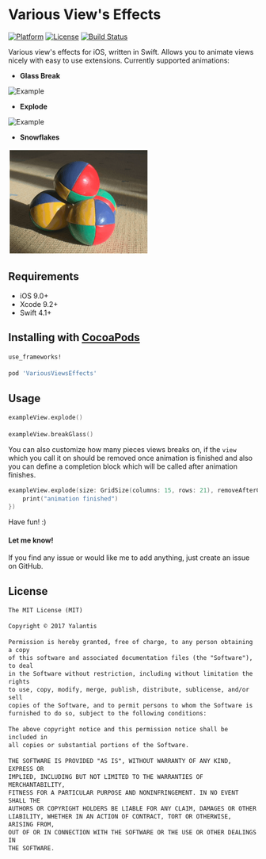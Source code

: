 # Various View's Effects

[![Platform](http://img.shields.io/badge/platform-iOS-blue.svg?style=flat)](http://cocoapods.org/?q=VariousViewsEffects) [![License](http://img.shields.io/badge/license-MIT-green.svg?style=flat)](https://github.com/artrmz/VariousViewsEffects/blob/master/LICENSE) [![Build Status](https://travis-ci.org/artrmz/VariousViewsEffects.svg?branch=master)](https://travis-ci.org/artrmz/VariousViewsEffects)

Various view's effects for iOS, written in Swift. Allows you to animate views nicely with easy to use extensions.
Currently supported animations:

- **Glass Break**

![Example](Resources/glass-break.gif?raw=true "glass-break")

- **Explode**

![Example](Resources/explode.gif?raw=true "explode")

- **Snowflakes**

![Example](Resources/snowflakes.gif?raw=true "snowflakes")

## Requirements
- iOS 9.0+
- Xcode 9.2+
- Swift 4.1+

## Installing with [CocoaPods](https://cocoapods.org)

```ruby
use_frameworks!

pod 'VariousViewsEffects'
```

## Usage

```swift
exampleView.explode()

exampleView.breakGlass()
```

You can also customize how many pieces views breaks on, if the `view` which you call it on should be removed once animation is finished and also you can define a completion block which will be called after animation finishes.

```swift
exampleView.explode(size: GridSize(columns: 15, rows: 21), removeAfterCompletion: true, completion: {
    print("animation finished")
})
```

Have fun! :)

#### Let me know!

If you find any issue or would like me to add anything, just create an issue on GitHub.

## License

	The MIT License (MIT)

	Copyright © 2017 Yalantis

	Permission is hereby granted, free of charge, to any person obtaining a copy
	of this software and associated documentation files (the "Software"), to deal
	in the Software without restriction, including without limitation the rights
	to use, copy, modify, merge, publish, distribute, sublicense, and/or sell
	copies of the Software, and to permit persons to whom the Software is
	furnished to do so, subject to the following conditions:

	The above copyright notice and this permission notice shall be included in
	all copies or substantial portions of the Software.

	THE SOFTWARE IS PROVIDED "AS IS", WITHOUT WARRANTY OF ANY KIND, EXPRESS OR
	IMPLIED, INCLUDING BUT NOT LIMITED TO THE WARRANTIES OF MERCHANTABILITY,
	FITNESS FOR A PARTICULAR PURPOSE AND NONINFRINGEMENT. IN NO EVENT SHALL THE
	AUTHORS OR COPYRIGHT HOLDERS BE LIABLE FOR ANY CLAIM, DAMAGES OR OTHER
	LIABILITY, WHETHER IN AN ACTION OF CONTRACT, TORT OR OTHERWISE, ARISING FROM,
	OUT OF OR IN CONNECTION WITH THE SOFTWARE OR THE USE OR OTHER DEALINGS IN
	THE SOFTWARE.
